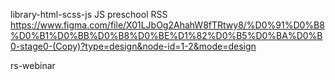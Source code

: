 library-html-scss-js
JS preschool RSS https://www.figma.com/file/X01LJbOg2AhahW8fTRtwy8/%D0%91%D0%B8%D0%B1%D0%BB%D0%B8%D0%BE%D1%82%D0%B5%D0%BA%D0%B0-stage0-(Copy)?type=design&node-id=1-2&mode=design

rs-webinar